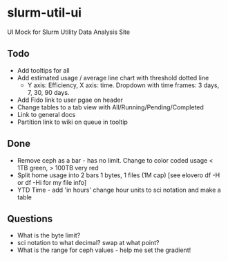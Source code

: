 # slurm-util-ui
UI Mock for Slurm Utility Data Analysis Site


## Todo
- Add tooltips for all
- Add estimated usage / average line chart with threshold dotted line
    - Y axis: Efficiency, X axis: time. Dropdown with time frames: 3 days, 7, 30, 90 days.
- Add Fido link to user pgae on header
- Change tables to a tab view with All/Running/Pending/Completed
- Link to general docs
- Partition link to wiki on queue in tooltip


## Done
- Remove ceph as a bar - has no limit. Change to color coded usage < 1TB green, > 100TB very red
- Split home usage into 2 bars 1 bytes, 1 files (1M cap) [see elovero df -H or df -Hi for my file info]
- YTD Time - add 'in hours' change hour units to sci notation and make a table

## Questions
- What is the byte limit?
- sci notation to what decimal? swap at what point?
- What is the range for ceph values - help me set the gradient!